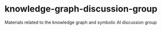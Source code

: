 # knowledge-graph-discussion-group
Materials related to the knowledge graph and symbolic AI discussion group

